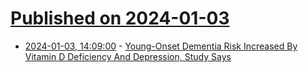 # [Published on 2024-01-03](index.md)

* [2024-01-03, 14:09:00](https://soylentnews.org/article.pl?sid=24/01/02/0214242&from=rss) - [Young-Onset Dementia Risk Increased By Vitamin D Deficiency And Depression, Study Says](https://soylentnews.org/article.pl?sid=24/01/02/0214242&from=rss)
